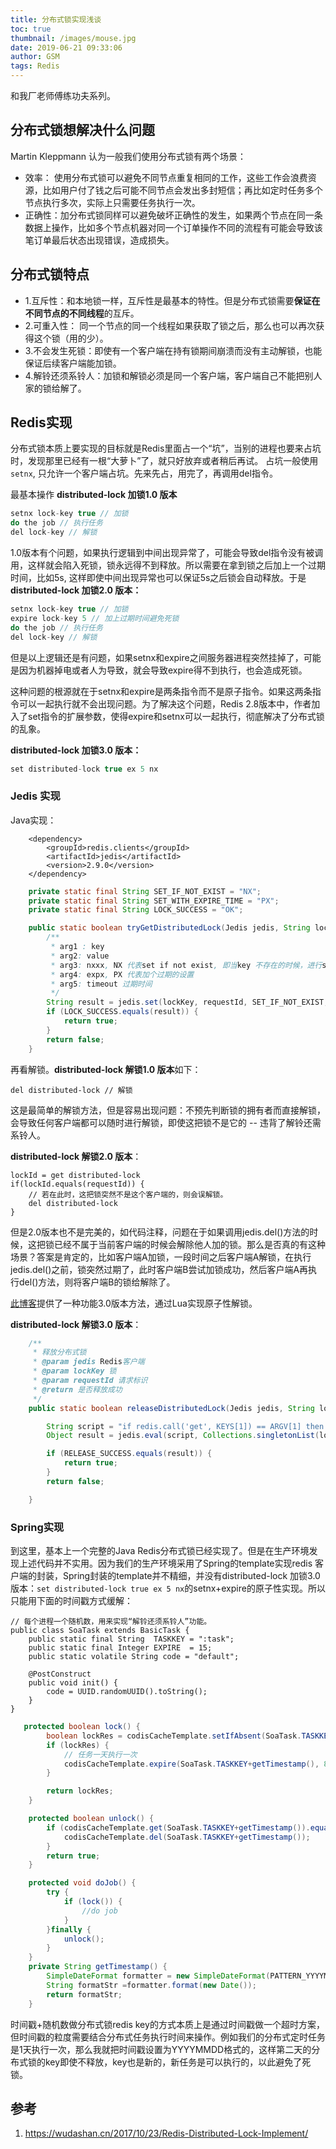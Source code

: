 ```yaml
---
title: 分布式锁实现浅谈
toc: true
thumbnail: /images/mouse.jpg
date: 2019-06-21 09:33:06
author: GSM
tags: Redis
---
```

和我厂老师傅练功夫系列。
<!--more-->
## 分布式锁想解决什么问题
Martin Kleppmann 认为一般我们使用分布式锁有两个场景：
- 效率： 使用分布式锁可以避免不同节点重复相同的工作，这些工作会浪费资源，比如用户付了钱之后可能不同节点会发出多封短信；再比如定时任务多个节点执行多次，实际上只需要任务执行一次。
- 正确性：加分布式锁同样可以避免破坏正确性的发生，如果两个节点在同一条数据上操作，比如多个节点机器对同一个订单操作不同的流程有可能会导致该笔订单最后状态出现错误，造成损失。

## 分布式锁特点
- 1.互斥性：和本地锁一样，互斥性是最基本的特性。但是分布式锁需要**保证在不同节点的不同线程**的互斥。
- 2.可重入性： 同一个节点的同一个线程如果获取了锁之后，那么也可以再次获得这个锁（用的少）。
- 3.不会发生死锁：即使有一个客户端在持有锁期间崩溃而没有主动解锁，也能保证后续客户端能加锁。
- 4.解铃还须系铃人：加锁和解锁必须是同一个客户端，客户端自己不能把别人家的锁给解了。

## Redis实现
分布式锁本质上要实现的目标就是Redis里面占一个“坑”，当别的进程也要来占坑时，发现那里已经有一根“大萝卜”了，就只好放弃或者稍后再试。 占坑一般使用`setnx`, 
只允许一个客户端占坑。先来先占，用完了，再调用del指令。

最基本操作 **distributed-lock 加锁1.0 版本**
```java
setnx lock-key true // 加锁
do the job // 执行任务
del lock-key // 解锁
```
1.0版本有个问题，如果执行逻辑到中间出现异常了，可能会导致del指令没有被调用，这样就会陷入死锁，锁永远得不到释放。所以需要在拿到锁之后加上一个过期时间，比如5s, 这样即使中间出现异常也可以保证5s之后锁会自动释放。于是 **distributed-lock 加锁2.0 版本：**
```java
setnx lock-key true // 加锁
expire lock-key 5 // 加上过期时间避免死锁
do the job // 执行任务
del lock-key // 解锁
```
但是以上逻辑还是有问题，如果setnx和expire之间服务器进程突然挂掉了，可能是因为机器掉电或者人为导致，就会导致expire得不到执行，也会造成死锁。

这种问题的根源就在于setnx和expire是两条指令而不是原子指令。如果这两条指令可以一起执行就不会出现问题。为了解决这个问题，Redis 2.8版本中，作者加入了set指令的扩展参数，使得expire和setnx可以一起执行，彻底解决了分布式锁的乱象。

**distributed-lock 加锁3.0 版本：**
```java
set distributed-lock true ex 5 nx
```
### Jedis 实现
Java实现：
```pom
    <dependency>
        <groupId>redis.clients</groupId>
        <artifactId>jedis</artifactId>
        <version>2.9.0</version>
    </dependency>
```

```java
    private static final String SET_IF_NOT_EXIST = "NX";
    private static final String SET_WITH_EXPIRE_TIME = "PX";
    private static final String LOCK_SUCCESS = "OK";

    public static boolean tryGetDistributedLock(Jedis jedis, String lockKey, String requestId, int expireTime) {
        /**
         * arg1 : key
         * arg2: value
         * arg3: nxxx, NX 代表set if not exist, 即当key 不存在的时候，进行set; 若key已经存在，不做任何操作
         * arg4: expx, PX 代表加个过期的设置
         * arg5: timeout 过期时间
         */
        String result = jedis.set(lockKey, requestId, SET_IF_NOT_EXIST, SET_WITH_EXPIRE_TIME, expireTime);
        if (LOCK_SUCCESS.equals(result)) {
            return true;
        }
        return false;
    }
```
再看解锁。**distributed-lock 解锁1.0 版本**如下：
```
del distributed-lock // 解锁
```
这是最简单的解锁方法，但是容易出现问题：不预先判断锁的拥有者而直接解锁，会导致任何客户端都可以随时进行解锁，即使这把锁不是它的 -- 违背了解铃还需系铃人。

**distributed-lock 解锁2.0 版本**：
```
lockId = get distributed-lock 
if(lockId.equals(requestId)) {
    // 若在此时，这把锁突然不是这个客户端的，则会误解锁。
    del distributed-lock
}
```
但是2.0版本也不是完美的，如代码注释，问题在于如果调用jedis.del()方法的时候，这把锁已经不属于当前客户端的时候会解除他人加的锁。那么是否真的有这种场景？答案是肯定的，比如客户端A加锁，一段时间之后客户端A解锁，在执行jedis.del()之前，锁突然过期了，此时客户端B尝试加锁成功，然后客户端A再执行del()方法，则将客户端B的锁给解除了。

[此博客](https://wudashan.cn/2017/10/23/Redis-Distributed-Lock-Implement/)提供了一种功能3.0版本方法，通过Lua实现原子性解锁。

**distributed-lock 解锁3.0 版本**：
```java
    /**
     * 释放分布式锁
     * @param jedis Redis客户端
     * @param lockKey 锁
     * @param requestId 请求标识
     * @return 是否释放成功
     */
    public static boolean releaseDistributedLock(Jedis jedis, String lockKey, String requestId) {

        String script = "if redis.call('get', KEYS[1]) == ARGV[1] then return redis.call('del', KEYS[1]) else return 0 end";
        Object result = jedis.eval(script, Collections.singletonList(lockKey), Collections.singletonList(requestId));

        if (RELEASE_SUCCESS.equals(result)) {
            return true;
        }
        return false;

    }
```

### Spring实现
到这里，基本上一个完整的Java Redis分布式锁已经实现了。但是在生产环境发现上述代码并不实用。因为我们的生产环境采用了Spring的template实现redis 客户端的封装，Spring封装的template并不精细，并没有distributed-lock 加锁3.0 版本：`set distributed-lock true ex 5 nx`的setnx+expire的原子性实现。所以只能用下面的时间戳方式缓解：
```
// 每个进程一个随机数，用来实现“解铃还须系铃人”功能。
public class SoaTask extends BasicTask {
    public static final String  TASKKEY = ":task";
    public static final Integer EXPIRE  = 15;
    public static volatile String code = "default";

    @PostConstruct
    public void init() {
        code = UUID.randomUUID().toString();
    }
}
```

```java
   protected boolean lock() {
        boolean lockRes = codisCacheTemplate.setIfAbsent(SoaTask.TASKKEY+getTimestamp(), SoaTask.code);
        if (lockRes) {
            // 任务一天执行一次
            codisCacheTemplate.expire(SoaTask.TASKKEY+getTimestamp(), 86400);
        }

        return lockRes;
    }

    protected boolean unlock() {
        if (codisCacheTemplate.get(SoaTask.TASKKEY+getTimestamp()).equals(SoaTask.code)) {
            codisCacheTemplate.del(SoaTask.TASKKEY+getTimestamp());
        }
        return true;
    }

    protected void doJob() {
        try {
            if (lock()) {
                //do job
            }
        }finally {
            unlock();
        }
    }
    private String getTimestamp() {
        SimpleDateFormat formatter = new SimpleDateFormat(PATTERN_YYYYMMDD);
        String formatStr =formatter.format(new Date());
        return formatStr;
    }

```
时间戳+随机数做分布式锁redis key的方式本质上是通过时间戳做一个超时方案，但时间戳的粒度需要结合分布式任务执行时间来操作。例如我们的分布式定时任务是1天执行一次，那么我就把时间戳设置为YYYYMMDD格式的，这样第二天的分布式锁的key即使不释放，key也是新的，新任务是可以执行的，以此避免了死锁。

## 参考
1. https://wudashan.cn/2017/10/23/Redis-Distributed-Lock-Implement/
